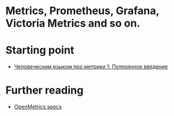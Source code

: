 # Metrics, Prometheus, Grafana, Victoria Metrics and so on.

# Starting point
- [Человеческим языком про метрики 1: Потерянное введение](https://habr.com/ru/companies/tochka/articles/683608/)


# Further reading
- [OpenMetrics specs](https://github.com/prometheus/OpenMetrics/blob/main/specification/OpenMetrics.md)
